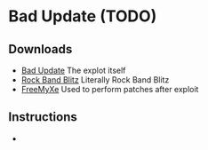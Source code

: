 # Bad Update (TODO)

## Downloads
* [Bad Update](https://github.com/grimdoomer/Xbox360BadUpdate/releases) The explot itself
* [Rock Band Blitz](https://digiex.net/threads/rock-band-blitz-xbox-live-arcade-download-delisted-from-xbla.15780/) Literally Rock Band Blitz
* [FreeMyXe](https://github.com/FreeMyXe/FreeMyXe/releases) Used to perform patches after exploit

## Instructions
* 